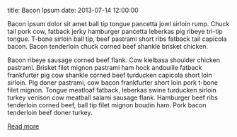 title: Bacon Ipsum
date: 2013-07-14 12:00:00

Bacon ipsum dolor sit amet ball tip tongue pancetta jowl sirloin rump. Chuck tail pork cow, fatback jerky hamburger pancetta leberkas pig ribeye tri-tip tongue. T-bone sirloin ball tip, beef pastrami short ribs fatback tail capicola bacon. Bacon tenderloin chuck corned beef shankle brisket chicken.

Bacon ribeye sausage corned beef flank. Cow kielbasa shoulder chicken pastrami. Brisket filet mignon pastrami ham hock andouille fatback frankfurter pig cow shankle corned beef turducken capicola short loin sirloin. Pig doner pastrami, cow bacon frankfurter short loin pork t-bone filet mignon. Tongue meatloaf fatback, leberkas swine turducken sirloin turkey venison cow meatball salami sausage flank. Hamburger beef ribs tenderloin corned beef, ball tip filet mignon boudin ham. Pork bacon tenderloin beef doner turkey.

[Read more](http://baconipsum.com/)